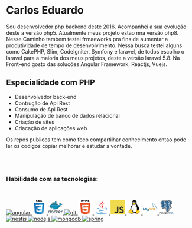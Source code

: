 <h1> Carlos Eduardo </h1>
<p>
Sou desenvolvedor php backend deste 2016. Acompanhei a sua evolução deste a versão php5. Atualmente meus projeto estao nna versão php8. Nesse Caminho tambem testei frmaeworks pra fins de aumentar a produtividade de tempo de desenvolvimento. Nessa busca testei alguns como CakePHP, Slim, CodeIgniter, Symfony e laravel, de todos escolho o laravel para a maioria dos meus projetos, deste a versão laravel 5.8. Na Front-end gosto das soluções Angular Framework, Reactjs, Vuejs.
 </p>
 
 ## Especialidade com PHP

- Desenvolvedor back-end
- Contrução de Api Rest
- Consumo de Api Rest 
- Manipulação de banco de dados relacional
- Criação de sites
- Criacação de aplicações web
  
<p> Os repos publicos tem como foco compartilhar conhecimento entao pode ler os codigos copiar melhorar e estudar a vontade.</p>
<br/>
<br/>
<h3>Habilidade com as tecnologias: </h3>
<br/>
<p align="left"> 
 <a href="https://angular.io" target="_blank" rel="noreferrer"> 
  <img src="https://angular.io/assets/images/logos/angular/angular.svg" alt="angular" width="40" height="40"/>
 </a> 
 <a href="https://www.w3c.br/" target="_blank" rel="noreferrer"> 
  <img src="https://raw.githubusercontent.com/devicons/devicon/master/icons/css3/css3-original-wordmark.svg" alt="css3" width="40" height="40"/> 
 </a> 
 <a href="https://www.docker.com/" target="_blank" rel="noreferrer"> 
  <img src="https://raw.githubusercontent.com/devicons/devicon/master/icons/docker/docker-original-wordmark.svg" alt="docker" width="40" height="40"/> 
 </a> 
 <a href="https://git-scm.com/" target="_blank" rel="noreferrer"> 
  <img src="https://www.vectorlogo.zone/logos/git-scm/git-scm-icon.svg" alt="git" width="40" height="40"/> 
 </a>
 <a href="https://www.w3.org/html/" target="_blank" rel="noreferrer"> 
  <img src="https://raw.githubusercontent.com/devicons/devicon/master/icons/html5/html5-original-wordmark.svg" alt="html5" width="40" height="40"/> 
 </a> 
 <a href="https://www.java.com" target="_blank" rel="noreferrer"> 
  <img src="https://raw.githubusercontent.com/devicons/devicon/master/icons/java/java-original.svg" alt="java"  width="40" height="40"/> 
 </a> 
 <a href="https://developer.mozilla.org/en-US/docs/Web/JavaScript" target="_blank" rel="noreferrer"> 
  <img src="https://raw.githubusercontent.com/devicons/devicon/master/icons/javascript/javascript-original.svg" alt="javascript" width="40" height="40"/> 
 </a> 
 <a href="https://www.linux.org/" target="_blank" rel="noreferrer"> 
  <img src="https://raw.githubusercontent.com/devicons/devicon/master/icons/linux/linux-original.svg" alt="linux" width="40" height="40"/> 
 </a> 
 <a href="https://www.mysql.com/" target="_blank" rel="noreferrer"> 
  <img src="https://raw.githubusercontent.com/devicons/devicon/master/icons/mysql/mysql-original-wordmark.svg" alt="mysql" width="40" height="40"/>
 </a> 
 <a href="https://www.postgresql.org" target="_blank" rel="noreferrer"> <img src="https://raw.githubusercontent.com/devicons/devicon/master/icons/postgresql/postgresql-original-wordmark.svg" alt="postgresql" width="40" height="40"/> 
 </a> 
 <a href="https://www.nestjs.com" target="_blank" rel="noreferrer"> 
  <img src="https://www.vectorlogo.zone/logos/nestjs/nestjs-icon.svg" alt="nestjs" width="40" height="40"/> 
 </a>
 <a href="https://www.nodejs.com" target="_blank" rel="noreferrer"> 
  <img src="https://www.vectorlogo.zone/logos/nodejs/nodejs-icon.svg" alt="nodejs" width="40" height="40"/> 
 </a>
 <a href="https://www.mongodb.com" target="_blank" rel="noreferrer"> 
  <img src="https://www.vectorlogo.zone/logos/mongodb/mongodb-icon.svg" alt="mongodb" width="40" height="40"/> 
 </a>
 <a href="https://spring.io/" target="_blank" rel="noreferrer"> 
  <img src="https://www.vectorlogo.zone/logos/springio/springio-icon.svg" alt="spring" width="40" height="40"/> 
 </a> 
</p>
